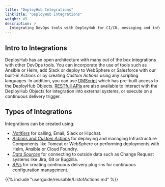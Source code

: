 ```yaml
---
title: "DeployHub Integrations"
linkTitle: "DeployHub Integrations"
weight: 49
description: >
  Integrating DevOps tools with DeployHub for CI/CD, messaging and infrastructure.
---
```


## Intro to Integrations

DeployHub has an open architecture with many out of the box integrations with other DevOps tools. You can incorporate the use of tools such as Ansible or Helm, add Slack or deploy to WebSphere or Salesforce with our built-in _Actions_ or by creating _Custom Actions_ using any scripting languages.  In addition, you can use [DMScript](/userguide/dmscript/) which has pre-built access to the DeployHub Objects.  [RESTfull APIs](/userguide/restapi/) are also available to interact with the DeployHub Objects for integration into external systems, or execute on a continuous delivery trigger.

## Types of Integrations

Integrations can be created using:

- [_Notifiers_](/userguide/customizations/2-define-notifiers/) for calling, Email, Slack or Hipchat.
- [_Actions_ and _Custom Actions_](/userguide/customizations/2-define-your-actions/) for deploying and managing Infrastructure Components like Tomcat or WebSphere or performing deployments with Helm, Ansible or Cloud Foundry.
- [_Data Sources_](/userguide/profeatures/2-data-sources/) for connecting to outside data such as Change Request systems like Jira, Git or Bugzilla.
- [_APIs_](/userguide/restapi/) for creating continuous delivery plug-ins for continuous configuration management.

{{% include "userguide/reusable/ListofActions.md" %}}  
